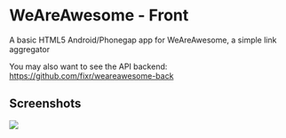 # WeAreAwesome - Front
A basic HTML5 Android/Phonegap app for WeAreAwesome, a simple link aggregator 

You may also want to see the API backend: https://github.com/fixr/weareawesome-back

## Screenshots

![](http://fixr.github.io/img/wra-front-1.png)
